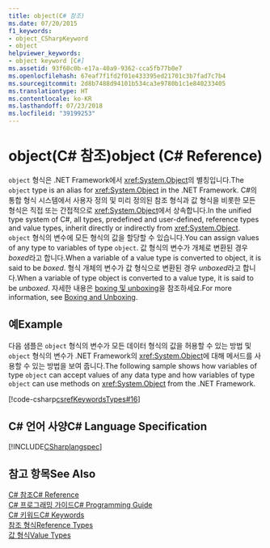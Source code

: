 ```yaml
---
title: object(C# 참조)
ms.date: 07/20/2015
f1_keywords:
- object_CSharpKeyword
- object
helpviewer_keywords:
- object keyword [C#]
ms.assetid: 93f60c0b-e17a-40a9-9362-cca5fb77b0e7
ms.openlocfilehash: 67eaf7f1fd2f01e433395ed21701c3b7fad7c7b4
ms.sourcegitcommit: 2d8b7488d94101b534ca3e9780b1c1e840233405
ms.translationtype: HT
ms.contentlocale: ko-KR
ms.lasthandoff: 07/23/2018
ms.locfileid: "39199253"
---
```

# <a name="object-c-reference"></a><span data-ttu-id="533a0-102">object(C# 참조)</span><span class="sxs-lookup"><span data-stu-id="533a0-102">object (C# Reference)</span></span>
<span data-ttu-id="533a0-103">`object` 형식은 .NET Framework에서 <xref:System.Object>의 별칭입니다.</span><span class="sxs-lookup"><span data-stu-id="533a0-103">The `object` type is an alias for <xref:System.Object> in the .NET Framework.</span></span> <span data-ttu-id="533a0-104">C#의 통합 형식 시스템에서 사용자 정의 및 미리 정의된 참조 형식과 값 형식을 비롯한 모든 형식은 직접 또는 간접적으로 <xref:System.Object>에서 상속합니다.</span><span class="sxs-lookup"><span data-stu-id="533a0-104">In the unified type system of C#, all types, predefined and user-defined, reference types and value types, inherit directly or indirectly from <xref:System.Object>.</span></span> <span data-ttu-id="533a0-105">`object` 형식의 변수에 모든 형식의 값을 할당할 수 있습니다.</span><span class="sxs-lookup"><span data-stu-id="533a0-105">You can assign values of any type to variables of type `object`.</span></span> <span data-ttu-id="533a0-106">값 형식의 변수가 개체로 변환된 경우 *boxed*라고 합니다.</span><span class="sxs-lookup"><span data-stu-id="533a0-106">When a variable of a value type is converted to object, it is said to be *boxed*.</span></span> <span data-ttu-id="533a0-107">형식 개체의 변수가 값 형식으로 변환된 경우 *unboxed*라고 합니다.</span><span class="sxs-lookup"><span data-stu-id="533a0-107">When a variable of type object is converted to a value type, it is said to be *unboxed*.</span></span> <span data-ttu-id="533a0-108">자세한 내용은 [boxing 및 unboxing](../../../csharp/programming-guide/types/boxing-and-unboxing.md)을 참조하세요.</span><span class="sxs-lookup"><span data-stu-id="533a0-108">For more information, see [Boxing and Unboxing](../../../csharp/programming-guide/types/boxing-and-unboxing.md).</span></span>  
  
## <a name="example"></a><span data-ttu-id="533a0-109">예</span><span class="sxs-lookup"><span data-stu-id="533a0-109">Example</span></span>  
 <span data-ttu-id="533a0-110">다음 샘플은 `object` 형식의 변수가 모든 데이터 형식의 값을 허용할 수 있는 방법 및 `object` 형식의 변수가 .NET Framework의 <xref:System.Object>에 대해 메서드를 사용할 수 있는 방법을 보여 줍니다.</span><span class="sxs-lookup"><span data-stu-id="533a0-110">The following sample shows how variables of type `object` can accept values of any data type and how variables of type `object` can use methods on <xref:System.Object> from the .NET Framework.</span></span>  
  
 [!code-csharp[csrefKeywordsTypes#16](../../../csharp/language-reference/keywords/codesnippet/CSharp/object_1.cs)]  
  
## <a name="c-language-specification"></a><span data-ttu-id="533a0-111">C# 언어 사양</span><span class="sxs-lookup"><span data-stu-id="533a0-111">C# Language Specification</span></span>  
 [!INCLUDE[CSharplangspec](~/includes/csharplangspec-md.md)]  
  
## <a name="see-also"></a><span data-ttu-id="533a0-112">참고 항목</span><span class="sxs-lookup"><span data-stu-id="533a0-112">See Also</span></span>  
 [<span data-ttu-id="533a0-113">C# 참조</span><span class="sxs-lookup"><span data-stu-id="533a0-113">C# Reference</span></span>](../../../csharp/language-reference/index.md)  
 [<span data-ttu-id="533a0-114">C# 프로그래밍 가이드</span><span class="sxs-lookup"><span data-stu-id="533a0-114">C# Programming Guide</span></span>](../../../csharp/programming-guide/index.md)  
 [<span data-ttu-id="533a0-115">C# 키워드</span><span class="sxs-lookup"><span data-stu-id="533a0-115">C# Keywords</span></span>](../../../csharp/language-reference/keywords/index.md)  
 [<span data-ttu-id="533a0-116">참조 형식</span><span class="sxs-lookup"><span data-stu-id="533a0-116">Reference Types</span></span>](../../../csharp/language-reference/keywords/reference-types.md)  
 [<span data-ttu-id="533a0-117">값 형식</span><span class="sxs-lookup"><span data-stu-id="533a0-117">Value Types</span></span>](../../../csharp/language-reference/keywords/value-types.md)
